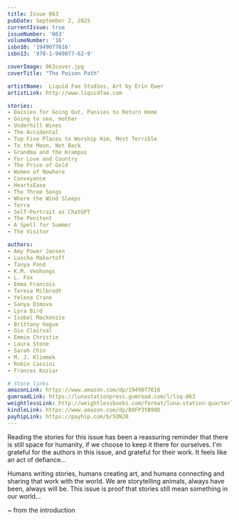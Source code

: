 ```yaml
---
title: Issue 063
pubDate: September 2, 2025
currentIssue: true
issueNumber: '063'
volumeNumber: '16' 
isbn10: '1949077616'
isbn13: '978-1-949077-62-9'

coverImage: 063cover.jpg
coverTitle: "The Poison Path"

artistName:  Liquid Fae Studios, Art by Erin Ewer
artistLink: http://www.liquidfae.com

stories: 
- Daisies for Going Out, Pansies to Return Home
- Going to sea, mother
- Underhill Wines
- The Accidental
- Top Five Places to Worship Him, Most Terrible
- To the Moon, Not Back
- Grandma and the Krampus
- For Love and Country
- The Price of Gold
- Women of Nowhere
- Conveyance
- HeartsEase
- The Three Songs
- Where the Wind Sleeps
- Terra
- Self-Portrait as ChatGPT
- The Penitent
- A Spell for Summer
- The Visitor

authors: 
- Amy Power Jansen
- Luscha Makortoff
- Tanya Pond
- K.M. Veohongs
- L. Fox
- Emma Francois
- Teresa Milbrodt
- Yelena Crane
- Sanya Dimova
- Lyra Bird
- Isobel Mackenzie
- Brittany Hague
- Gio Clairval
- Emmie Christie
- Laura Stone
- Sarah Chin
- M. J. Klimmek
- Robin Cassini
- Frances Koziar

# Store links
amazonLink: https://www.amazon.com/dp/1949077616
gumroadLink: https://lunastationpress.gumroad.com/l/lsq-063
weightlessLink: http://weightlessbooks.com/format/luna-station-quarterly-issue-063
kindleLink: https://www.amazon.com/dp/B0FP3YB99D
payhipLink: https://payhip.com/b/5ONJ0
---
```

Reading the stories for this issue has been a reassuring reminder that there is still space for humanity, if we choose to keep it there for ourselves. I'm grateful for the authors in this issue, and grateful for their work. It feels like an act of defiance...

Humans writing stories, humans creating art, and humans connecting and sharing that work with the world. We are storytelling animals, always have been, always will be. This issue is proof that stories still mean something in our world...

~ from the introduction